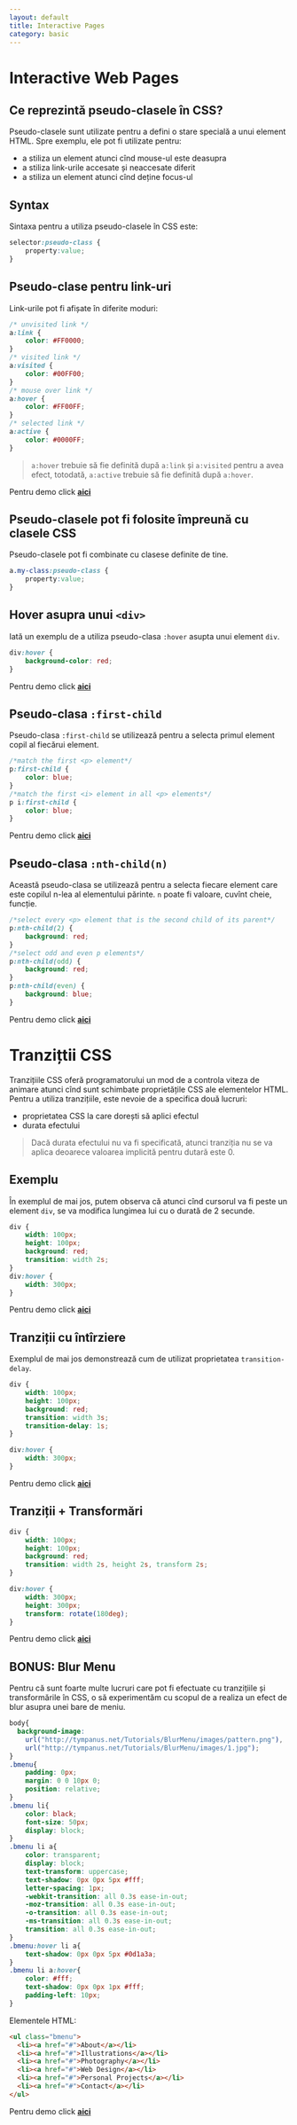 ```yaml
---
layout: default
title: Interactive Pages
category: basic
---
```


# Interactive Web Pages

## Ce reprezintă pseudo-clasele în CSS?

Pseudo-clasele sunt utilizate pentru a defini o stare specială a unui element HTML. Spre exemplu, ele pot fi utilizate pentru:

 - a stiliza un element atunci cînd mouse-ul este deasupra
 - a stiliza link-urile accesate și neaccesate diferit
 - a stiliza un element atunci cînd deține focus-ul

## Syntax
Sintaxa pentru a utiliza pseudo-clasele în CSS este:

```css
selector:pseudo-class {
    property:value;
}
```

## Pseudo-clase pentru link-uri
Link-urile pot fi afișate în diferite moduri:

```css
/* unvisited link */
a:link {
    color: #FF0000;
}
/* visited link */
a:visited {
    color: #00FF00;
}
/* mouse over link */
a:hover {
    color: #FF00FF;
}
/* selected link */
a:active {
    color: #0000FF;
}
```

>`a:hover` trebuie să fie definită după `a:link` și `a:visited` pentru a avea efect, totodată, `a:active` trebuie să fie definită după `a:hover`.

Pentru demo click **[aici](https://jsfiddle.net/dfpno9ta/)**

## Pseudo-clasele pot fi folosite împreună cu clasele CSS
Pseudo-clasele pot fi combinate cu clasese definite de tine.

```css
a.my-class:pseudo-class {
    property:value;
}
```

## Hover asupra unui `<div>`
Iată un exemplu de a utiliza pseudo-clasa `:hover` asupta unui element `div`.

```css
div:hover {
    background-color: red;
}
```

Pentru demo click **[aici](https://jsfiddle.net/xbn8rbd2/)**

## Pseudo-clasa `:first-child`
Pseudo-clasa `:first-child` se utilizează pentru a selecta primul element copil al fiecărui element.

```css
/*match the first <p> element*/
p:first-child {
    color: blue;
}
/*match the first <i> element in all <p> elements*/
p i:first-child {
    color: blue;
}
```

Pentru demo click **[aici](https://jsfiddle.net/7byabsx2/)**

## Pseudo-clasa `:nth-child(n)`
Această pseudo-clasa se utilizează pentru a selecta fiecare element care este copilul n-lea al elementului părinte. `n` poate fi valoare, cuvînt cheie, funcție.

```css
/*select every <p> element that is the second child of its parent*/
p:nth-child(2) {
    background: red;
}
/*select odd and even p elements*/
p:nth-child(odd) {
    background: red;
}
p:nth-child(even) {
    background: blue;
}
```

Pentru demo click **[aici](https://jsfiddle.net/kkr0vu9r/)**

# Tranzițtii CSS
Tranzițiile CSS oferă programatorului un mod de a controla viteza de animare atunci cînd sunt schimbate proprietățile CSS ale elementelor HTML.
Pentru a utiliza tranzițiile, este nevoie de a specifica două lucruri:

 - proprietatea CSS la care dorești să aplici efectul
 - durata efectului

> Dacă durata efectului nu va fi specificată, atunci tranziția nu se va aplica deoarece valoarea implicită pentru dutară este 0.

## Exemplu
În exemplul de mai jos, putem observa că atunci cînd cursorul va fi peste un element `div`, se va modifica lungimea lui cu o durată de 2 secunde.

```css
div {
    width: 100px;
    height: 100px;
    background: red;
    transition: width 2s;
}
div:hover {
    width: 300px;
}
```

Pentru demo click **[aici](https://jsfiddle.net/yvknekh9/)**

## Tranziții cu întîrziere
Exemplul de mai jos demonstrează cum de utilizat proprietatea `transition-delay`.

```css
div {
    width: 100px;
    height: 100px;
    background: red;
    transition: width 3s;
    transition-delay: 1s;
}

div:hover {
    width: 300px;
}
```

Pentru demo click **[aici](https://jsfiddle.net/7z3ww5fj/)**

## Tranziții + Transformări

```css
div {
    width: 100px;
    height: 100px;
    background: red;
    transition: width 2s, height 2s, transform 2s;
}

div:hover {
    width: 300px;
    height: 300px;
    transform: rotate(180deg);
}
```

Pentru demo click **[aici](https://jsfiddle.net/smqurzas/)**

## **BONUS:** Blur Menu
Pentru că sunt foarte multe lucruri care pot fi efectuate cu tranzițiile și transformările în CSS, o să experimentăm cu scopul de a realiza un efect de blur asupra unei bare de meniu.

```css
body{
  background-image:
    url("http://tympanus.net/Tutorials/BlurMenu/images/pattern.png"),
    url("http://tympanus.net/Tutorials/BlurMenu/images/1.jpg");
}
.bmenu{
    padding: 0px;
    margin: 0 0 10px 0;
    position: relative;
}
.bmenu li{
    color: black;
    font-size: 50px;
    display: block;
}
.bmenu li a{
	color: transparent;
	display: block;
	text-transform: uppercase;
	text-shadow: 0px 0px 5px #fff;
	letter-spacing: 1px;
	-webkit-transition: all 0.3s ease-in-out;
	-moz-transition: all 0.3s ease-in-out;
	-o-transition: all 0.3s ease-in-out;
	-ms-transition: all 0.3s ease-in-out;
	transition: all 0.3s ease-in-out;
}
.bmenu:hover li a{
	text-shadow: 0px 0px 5px #0d1a3a;
}
.bmenu li a:hover{
	color: #fff;
	text-shadow: 0px 0px 1px #fff;
	padding-left: 10px;
}
```

Elementele HTML:

```html
<ul class="bmenu">
  <li><a href="#">About</a></li>
  <li><a href="#">Illustrations</a></li>
  <li><a href="#">Photography</a></li>
  <li><a href="#">Web Design</a></li>
  <li><a href="#">Personal Projects</a></li>
  <li><a href="#">Contact</a></li>
</ul>
```

Pentru demo click **[aici](https://jsfiddle.net/28d7yvdx/)**
